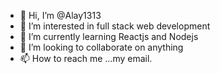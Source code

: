 - 👋 Hi, I’m @Alay1313
- 👀 I’m interested in full stack web development
- 🌱 I’m currently learning Reactjs and Nodejs
- 💞️ I’m looking to collaborate on anything
- 📫 How to reach me ...my email.

<!---
Alay1313/Alay1313 is a ✨ special ✨ repository because its `README.md` (this file) appears on your GitHub profile.
You can click the Preview link to take a look at your changes.
--->
